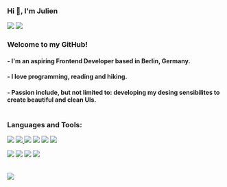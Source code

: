 ### Hi 👋,  I'm  Julien
<a href="https://twitter.com/home"  target="_blank"> <img src="https://img.shields.io/badge/Twitter-0088FF?style=for-the-badge&logo=Google-chrome&logoColor=white" /></a>  <a href="https://www.instagram.com/pratertell/"  target="_blank"><img src="https://img.shields.io/badge/Instagram-EA4C89?style=for-the-badge&logo=instagram&logoColor=white" /></a>
<br/> 
    
### Welcome to my GitHub!

#### - I'm an aspiring Frontend Developer based in Berlin, Germany.
#### - I love programming, reading and hiking.  
#### - Passion include, but not limited to: developing my desing sensibilites to create beautiful and clean UIs.<br/> <br/> 

### Languages and Tools:
 
<a href="#"  target="_blank"> <img src="https://img.shields.io/badge/HTML5-DD4B25?style=for-the-badge&logo=html5&logoColor=white" /></a> 
<a href="#"  target="_blank"><img src="https://img.shields.io/badge/CSS3-0070BB?style=for-the-badge&logo=css3&logoColor=white" /> <a/>
<a href="#"  target="_blank"> <img src="https://img.shields.io/badge/Sass-CC6699?style=for-the-badge&logo=sass&logoColor=white" /></a> 
<a href="#"  target="_blank"> <img src="https://img.shields.io/badge/Tailwind-38B2AC?style=for-the-badge&logo=tailwind-css&logoColor=white" /></a>
<a href="#"  target="_blank"> <img src="https://img.shields.io/badge/JavaScript-323330?style=for-the-badge&logo=javascript&logoColor=F7DF1E" /></a>
<a href="#"  target="_blank"> <img src="https://img.shields.io/badge/TypeScript-2D79C6?style=for-the-badge&logo=typescript&logoColor=white" /></a> 

<a href="#"  target="_blank"> <img src="https://img.shields.io/badge/React-20232A?style=for-the-badge&logo=react&logoColor=61DAFB2" /></a> 
<a href="#"  target="_blank"> <img src="https://img.shields.io/badge/Material%20UI-007FFF?style=for-the-badge&logo=mui&logoColor=white" /></a>
<a href="#"  target="_blank"> <img src="https://img.shields.io/badge/GIT-F05033?style=for-the-badge&logo=git&logoColor=white" /></a> 
<a href="#"  target="_blank"> <img src="https://img.shields.io/badge/Web_Accessibility-59666C?style=for-the-badge&logoColor=FFFFFF" /></a>
  <br/>
<br/>
  <br/>
<img src="https://github-profile-summary-cards.vercel.app/api/cards/profile-details?username=juliendy&theme=vue" />
